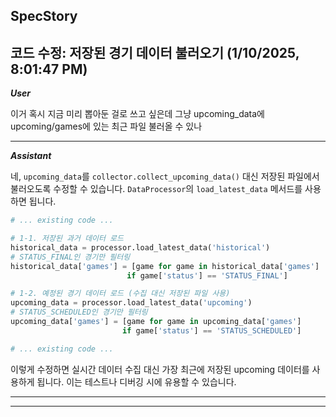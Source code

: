 ## SpecStory

## 코드 수정: 저장된 경기 데이터 불러오기 (1/10/2025, 8:01:47 PM)

_**User**_

이거 혹시 지금 미리 뽑아둔 걸로 쓰고 싶은데 그냥 upcoming_data에 upcoming/games에 있는 최근 파일 불러올 수 있나

---

_**Assistant**_

네, `upcoming_data`를 `collector.collect_upcoming_data()` 대신 저장된 파일에서 불러오도록 수정할 수 있습니다. `DataProcessor`의 `load_latest_data` 메서드를 사용하면 됩니다.

```python:src/models/predict_today_test.py
# ... existing code ...

# 1-1. 저장된 과거 데이터 로드
historical_data = processor.load_latest_data('historical')
# STATUS_FINAL인 경기만 필터링
historical_data['games'] = [game for game in historical_data['games'] 
                          if game['status'] == 'STATUS_FINAL']

# 1-2. 예정된 경기 데이터 로드 (수집 대신 저장된 파일 사용)
upcoming_data = processor.load_latest_data('upcoming')
# STATUS_SCHEDULED인 경기만 필터링
upcoming_data['games'] = [game for game in upcoming_data['games'] 
                         if game['status'] == 'STATUS_SCHEDULED']

# ... existing code ...
```

이렇게 수정하면 실시간 데이터 수집 대신 가장 최근에 저장된 upcoming 데이터를 사용하게 됩니다. 이는 테스트나 디버깅 시에 유용할 수 있습니다.

---



---

